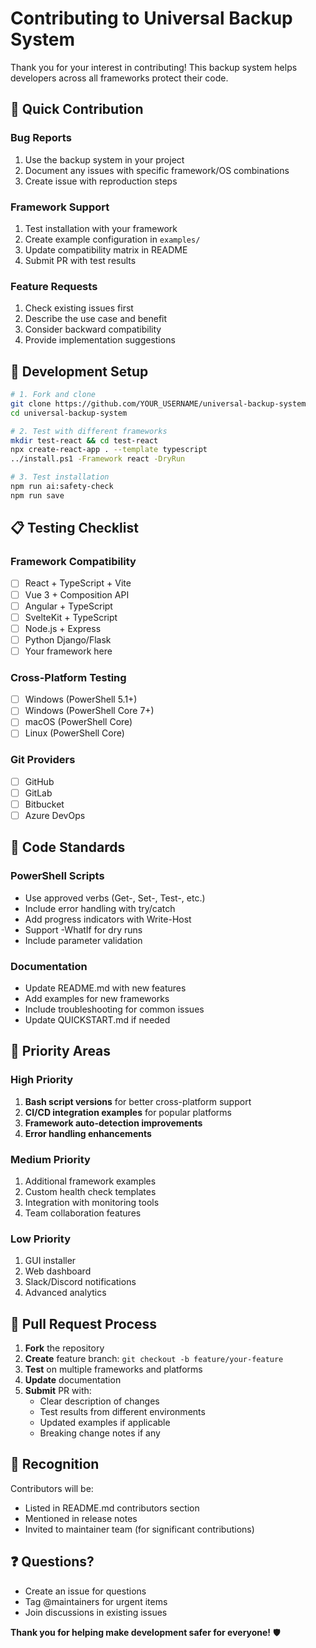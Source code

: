 # Contributing to Universal Backup System

Thank you for your interest in contributing! This backup system helps developers across all frameworks protect their code.

## 🚀 Quick Contribution

### Bug Reports
1. Use the backup system in your project
2. Document any issues with specific framework/OS combinations
3. Create issue with reproduction steps

### Framework Support
1. Test installation with your framework
2. Create example configuration in `examples/`
3. Update compatibility matrix in README
4. Submit PR with test results

### Feature Requests  
1. Check existing issues first
2. Describe the use case and benefit
3. Consider backward compatibility
4. Provide implementation suggestions

## 🔧 Development Setup

```bash
# 1. Fork and clone
git clone https://github.com/YOUR_USERNAME/universal-backup-system
cd universal-backup-system

# 2. Test with different frameworks
mkdir test-react && cd test-react
npx create-react-app . --template typescript
../install.ps1 -Framework react -DryRun

# 3. Test installation  
npm run ai:safety-check
npm run save
```

## 📋 Testing Checklist

### Framework Compatibility
- [ ] React + TypeScript + Vite
- [ ] Vue 3 + Composition API  
- [ ] Angular + TypeScript
- [ ] SvelteKit + TypeScript
- [ ] Node.js + Express
- [ ] Python Django/Flask
- [ ] Your framework here

### Cross-Platform Testing
- [ ] Windows (PowerShell 5.1+)
- [ ] Windows (PowerShell Core 7+)  
- [ ] macOS (PowerShell Core)
- [ ] Linux (PowerShell Core)

### Git Providers
- [ ] GitHub
- [ ] GitLab
- [ ] Bitbucket
- [ ] Azure DevOps

## 📝 Code Standards

### PowerShell Scripts
- Use approved verbs (Get-, Set-, Test-, etc.)
- Include error handling with try/catch
- Add progress indicators with Write-Host
- Support -WhatIf for dry runs
- Include parameter validation

### Documentation
- Update README.md with new features
- Add examples for new frameworks
- Include troubleshooting for common issues
- Update QUICKSTART.md if needed

## 🎯 Priority Areas

### High Priority
1. **Bash script versions** for better cross-platform support
2. **CI/CD integration examples** for popular platforms
3. **Framework auto-detection improvements**
4. **Error handling enhancements**

### Medium Priority
1. Additional framework examples
2. Custom health check templates  
3. Integration with monitoring tools
4. Team collaboration features

### Low Priority
1. GUI installer
2. Web dashboard
3. Slack/Discord notifications
4. Advanced analytics

## 🔄 Pull Request Process

1. **Fork** the repository
2. **Create** feature branch: `git checkout -b feature/your-feature`
3. **Test** on multiple frameworks and platforms
4. **Update** documentation 
5. **Submit** PR with:
   - Clear description of changes
   - Test results from different environments
   - Updated examples if applicable
   - Breaking change notes if any

## 🌟 Recognition

Contributors will be:
- Listed in README.md contributors section
- Mentioned in release notes
- Invited to maintainer team (for significant contributions)

## ❓ Questions?

- Create an issue for questions
- Tag @maintainers for urgent items
- Join discussions in existing issues

**Thank you for helping make development safer for everyone!** 🛡️
